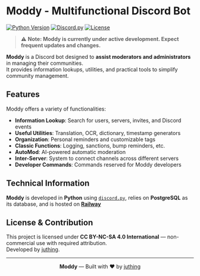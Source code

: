 # Moddy - Multifunctional Discord Bot

[![Python Version](https://img.shields.io/badge/python-3.11+-blue.svg)](https://python.org)
[![Discord.py](https://img.shields.io/badge/discord.py-2.0+-blue.svg)](https://github.com/Rapptz/discord.py)
[![License](https://img.shields.io/badge/license-CC%20BY--NC--SA%204.0-lightgrey.svg)](https://creativecommons.org/licenses/by-nc-sa/4.0/)

> ⚠️ **Note: Moddy is currently under active development. Expect frequent updates and changes.**

**Moddy** is a Discord bot designed to **assist moderators and administrators** in managing their communities.  
It provides information lookups, utilities, and practical tools to simplify community management.

## Features

Moddy offers a variety of functionalities:

- **Information Lookup**: Search for users, servers, invites, and Discord events  
- **Useful Utilities**: Translation, OCR, dictionary, timestamp generators  
- **Organization**: Personal reminders and customizable tags  
- **Classic Functions**: Logging, sanctions, bump reminders, etc.  
- **AutoMod**: AI-powered automatic moderation  
- **Inter-Server**: System to connect channels across different servers  
- **Developer Commands**: Commands reserved for Moddy developers  

## Technical Information

**Moddy** is developed in **Python** using [`discord.py`](https://github.com/Rapptz/discord.py), relies on **PostgreSQL** as its database, and is hosted on [**Railway**
](https://railway.com/)
## License & Contribution

This project is licensed under **CC BY-NC-SA 4.0 International** — non-commercial use with required attribution.  
Developed by [juthing](https://github.com/juthing).

---

<div align="center">
  <strong>Moddy</strong> — Built with ❤️ by <a href="https://github.com/juthing">juthing</a>
</div>
